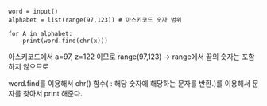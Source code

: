 ```
word = input()
alphabet = list(range(97,123)) # 아스키코드 숫자 범위

for A in alphabet:
    print(word.find(chr(x)))
```

아스키코드에서 a=97, z=122 이므로 range(97,123) -> range에서 끝의 숫자는 포함하지 않으므로

word.find를 이용해서 chr() 함수( : 해당 숫자에 해당하는 문자를 반환.)를 이용해서 문자를 찾아서 print 해준다.

